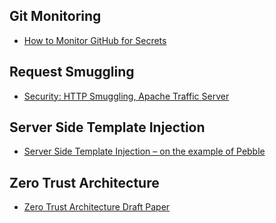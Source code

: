 ## Git Monitoring
- [How to Monitor GitHub for Secrets](https://duo.com/labs/research/how-to-monitor-github-for-secrets)

## Request Smuggling
- [Security: HTTP Smuggling, Apache Traffic Server](https://regilero.github.io/english/security/2019/10/17/security_apache_traffic_server_http_smuggling/)

## Server Side Template Injection
- [Server Side Template Injection – on the example of Pebble](https://research.securitum.com/server-side-template-injection-on-the-example-of-pebble/)

## Zero Trust Architecture
- [Zero Trust Architecture Draft Paper](https://nvlpubs.nist.gov/nistpubs/SpecialPublications/NIST.SP.800-207-draft.pdf)

